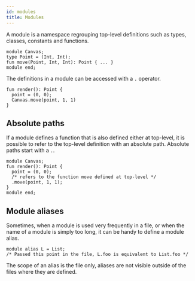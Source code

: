 ```yaml
---
id: modules
title: Modules
---
```


A module is a namespace regrouping top-level definitions such as types, classes, constants and functions.

```
module Canvas;
type Point = (Int, Int);
fun move(Point, Int, Int): Point { ... }
module end;
```

The definitions in a module can be accessed with a `.` operator.

```
fun render(): Point {
  point = (0, 0);
  Canvas.move(point, 1, 1)
}
```

## Absolute paths

If a module defines a function that is also defined either at top-level, it is possible to refer to the top-level definition with an absolute path. Absolute paths start with a `.`.

```
module Canvas;
fun render(): Point {
  point = (0, 0);
  /* refers to the function move defined at top-level */
  .move(point, 1, 1);
}
module end;
```

## Module aliases

Sometimes, when a module is used very frequently in a file, or when the name of a module is simply too long, it can be handy to define a module alias.

```
module alias L = List;
/* Passed this point in the file, L.foo is equivalent to List.foo */
```

The scope of an alias is the file only, aliases are not visible outside of the files where they are defined.
